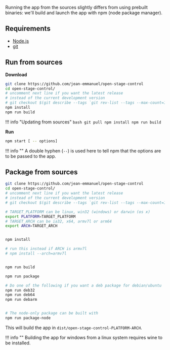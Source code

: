 Running the app from the sources slightly differs from using prebuilt binaries: we'll build and launch the app with npm (node package manager).

## Requirements

- [Node.js](https://nodejs.org/en/#download)
- [git](https://git-scm.com/downloads)


## Run from sources


**Download**

```bash
git clone https://github.com/jean-emmanuel/open-stage-control
cd open-stage-control/
# uncomment next line if you want the latest release
# instead of the current development version
# git checkout $(git describe --tags `git rev-list --tags --max-count=1`)
npm install
npm run build
```

!!! info "Updating from sources"
    ```bash
    git pull
    npm install
    npm run build
    ```

**Run**

```bash
npm start [ -- options]
```

!!! info ""
    A double hyphen (`--`) is used here to tell npm that the options are to be passed to the app.


## Package from sources

```bash
git clone https://github.com/jean-emmanuel/open-stage-control
cd open-stage-control/
# uncomment next line if you want the latest release
# instead of the current development version
# git checkout $(git describe --tags `git rev-list --tags --max-count=1`)

# TARGET_PLATFORM can be linux, win32 (windows) or darwin (os x)
export PLATFORM=TARGET_PLATFORM
# TARGET_ARCH can be ia32, x64, armv7l or arm64
export ARCH=TARGET_ARCH


npm install

# run this instead if ARCH is armv7l
# npm install --arch=armv7l


npm run build

npm run package

# Do one of the following if you want a deb package for debian/ubuntu
npm run deb32
npm run deb64
npm run debarm


# The node-only package can be built with
npm run package-node

```

This will build the app in `dist/open-stage-control-PLATFORM-ARCH`.

!!! info ""
    Building the app for windows from a linux system requires wine to be installed.
